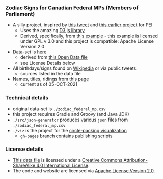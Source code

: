 ### Zodiac Signs for Canadian Federal MPs (Members of Parliament)

- A silly project, inspired by [this tweet](https://twitter.com/perry_chel/status/1437800478897758212) and [this earlier project](https://codetojoy.github.io/PrinceEdwardIsland/web/pei-poli-zodiac/index.html) for PEI
  - Uses the amazing [D3.js library](https://d3js.org)
  - Derived, specifically, from [this example](https://gist.github.com/mbostock/4063530)
        - this example is licensed under GPL v 3.0 and this project is compatible: Apache License Version 2.0
- Data-set is [here](./zodiac_federal_mp.csv)
  - derived from [this Open Data file](https://www.ourcommons.ca/en/open-data#CurrentMembers)
  - see License Details below
- All birthdays/signs found on [Wikipedia](https://wikipedia.org) or via public tweets.
  - sources listed in the data file
- Names, titles, ridings from [this page](https://www.assembly.pe.ca/members)
  - current as of 05-OCT-2021

### Technical details

- original data-set is `./zodiac_federal_mp.csv`
- this project requires Gradle and Groovy (and Java JDK)
- `./src/json-generator` produces various `json` files from `./zodiac_federal_mp.csv`
- `./viz` is the project for the [circle-packing visualization](https://codetojoy.github.io/canada-poli-zodiac/index.html)
  - `gh-pages` branch contains publishing scripts

### License details

- [This data file](./zodiac_federal_mp.csv) is licensed under a [Creative Commons Attribution-ShareAlike 4.0 International License](http://creativecommons.org/licenses/by-sa/4.0/).
- The code and website are licensed via [Apache License Version 2.0](./LICENSE).
